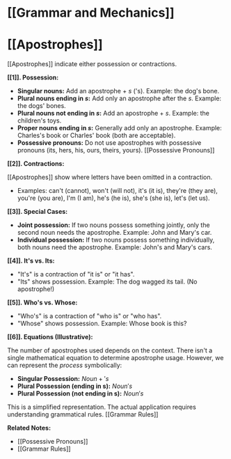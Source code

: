 # [[Grammar and Mechanics]]
# [[Apostrophes]]

[[Apostrophes]] indicate either possession or contractions.

**[[1]]. Possession:**

*   **Singular nouns:** Add an apostrophe + *s* ('s).  Example:  the dog's bone.
*   **Plural nouns ending in *s*:** Add only an apostrophe after the *s*. Example: the dogs' bones.
*   **Plural nouns not ending in *s*:** Add an apostrophe + *s*. Example: the children's toys.
*   **Proper nouns ending in *s*:**  Generally add only an apostrophe. Example:  Charles's book or Charles' book (both are acceptable).
*   **Possessive pronouns:**  Do not use apostrophes with possessive pronouns (its, hers, his, ours, theirs, yours).  [[Possessive Pronouns]]


**[[2]]. Contractions:**

[[Apostrophes]] show where letters have been omitted in a contraction.

*   Examples:  can't (cannot), won't (will not), it's (it is),  they're (they are),  you're (you are),  I'm (I am),  he's (he is), she's (she is),  let's (let us).

**[[3]]. Special Cases:**

*   **Joint possession:** If two nouns possess something jointly, only the second noun needs the apostrophe. Example:  John and Mary's car.
*   **Individual possession:** If two nouns possess something individually, both nouns need the apostrophe. Example: John's and Mary's cars.


**[[4]].  It's vs. Its:**

*   "It's" is a contraction of "it is" or "it has".
*   "Its" shows possession.  Example: The dog wagged its tail.  (No apostrophe!)

**[[5]].  Who's vs. Whose:**

*   "Who's" is a contraction of "who is" or "who has".
*   "Whose" shows possession. Example: Whose book is this?


**[[6]].  Equations (Illustrative):**

The number of apostrophes used depends on the context. There isn't a single mathematical equation to determine apostrophe usage.  However, we can represent the *process* symbolically:

* **Singular Possession:** $Noun + 's$
* **Plural Possession (ending in s):** $Noun's$
* **Plural Possession (not ending in s):** $Noun's$


This is a simplified representation.  The actual application requires understanding grammatical rules. [[Grammar Rules]]

**Related Notes:**

* [[Possessive Pronouns]]
* [[Grammar Rules]]

